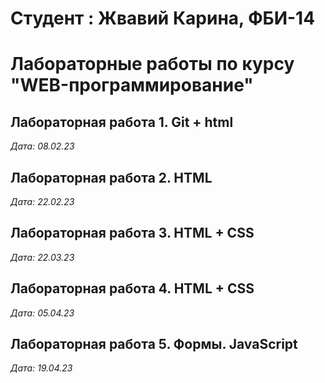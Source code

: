 # Студент : Жвавий Карина, ФБИ-14

# Лабораторные работы по курсу "WEB-программирование"

## Лабораторная работа 1. Git + html

*Дата: 08.02.23*

## Лабораторная работа 2. HTML

*Дата: 22.02.23*

## Лабораторная работа 3. HTML + CSS

*Дата: 22.03.23*

## Лабораторная работа 4. HTML + CSS

*Дата: 05.04.23*

## Лабораторная работа 5. Формы. JavaScript

*Дата: 19.04.23*
